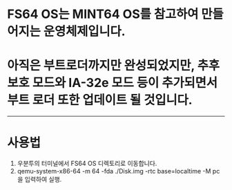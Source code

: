 # FS64 OS는 MINT64 OS를 참고하여 만들어지는 운영체제입니다.
# 아직은 부트로더까지만 완성되었지만, 추후 보호 모드와 IA-32e 모드 등이 추가되면서 부트 로더 또한 업데이트 될 것입니다.

---

# 사용법
1. 우분투의 터미널에서 FS64 OS 디렉토리로 이동합니다.
2. qemu-system-x86-64 -m 64 -fda ./Disk.img -rtc base=localtime -M pc 을 입력하여 실행.
